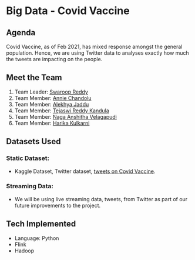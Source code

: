 # Big Data - Covid Vaccine

## Agenda

Covid Vaccine, as of Feb 2021, has mixed response amongst the general population. Hence, we are using Twitter data to analyses exactly how much the tweets are impacting on the people.

## Meet the Team

1. Team Leader: [Swaroop Reddy](https://github.com/SwaroopReddyGottigundala)
1. Team Member: [Annie Chandolu]()
1. Team Member: [Alekhya Jaddu](https://github.com/alekhyajaddu)
1. Team Member: [Tejaswi Reddy Kandula](https://github.com/Teju2404)
1. Team Member: [Naga Anshitha Velagapudi](https://github.com/anshithavelagapudi)
1. Team Member: [Harika Kulkarni](https://github.com/KHARIKA17)

## Datasets Used

### Static Dataset: 
* Kaggle Dataset, Twitter dataset, [tweets on Covid Vaccine](https://www.kaggle.com/kaushiksuresh147/covidvaccine-tweets).

### Streaming Data:
* We will be using live streaming data, tweets, from Twitter as part of our future improvements to the project.

## Tech Implemented

* Language: Python
* Flink
* Hadoop
